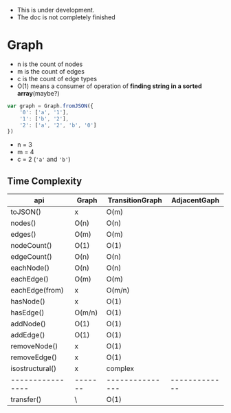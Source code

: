 - This is under development.
- The doc is not completely finished

# Graph
- n is the count of nodes
- m is the count of edges
- c is the count of edge types
- O(1) means a consumer of operation of **finding string in a sorted array**(maybe?)

```javascript
var graph = Graph.fromJSON({
	'0': ['a', '1'],
	'1': ['b', '2'],
	'2': ['a', '2', 'b', '0']
})
```

- n = 3  
- m = 4
- c = 2 (`'a'` and `'b'`)



## Time Complexity
api             |Graph  |TransitionGraph|AdjacentGaph
-|-|-|-
toJSON()        |x      |O(m)           |
nodes()         |O(n)   |O(n)           |
edges()         |O(m)   |O(m)           |
nodeCount()     |O(1)   |O(1)           |
edgeCount()     |O(n)   |O(n)           |
eachNode()      |O(n)   |O(n)           |
eachEdge()      |O(m)   |O(m)           |
eachEdge(from)  |x      |O(m/n)         |
hasNode()       |x      |O(1)           |
hasEdge()       |O(m/n) |O(1)           |
addNode()       |O(1)   |O(1)           |
addEdge()       |O(1)   |O(1)           |
removeNode()    |x      |O(1)           |
removeEdge()    |x      |O(1)           |
isostructural() |x      |complex        |
----------------|-------|---------------|-------------
transfer()      |\      |O(1)
